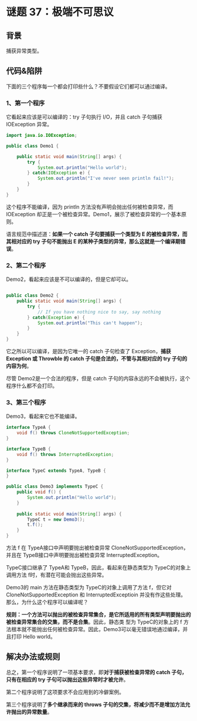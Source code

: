 # 谜题 37：极端不可思议  

## 背景

 捕获异常类型。

## 代码&陷阱

下面的三个程序每一个都会打印些什么？不要假设它们都可以通过编译。

### 1、第一个程序

它看起来应该是可以编译的：try 子句执行 I/O，并且 catch 子句捕获 IOException 异常。

```java
import java.io.IOException;

public class Demo1 {

    public static void main(String[] args) {
        try {
            System.out.println("Hello world");
        } catch(IOException e) {
            System.out.println("I've never seen println fail!");
        }
    }
}

```

这个程序不能编译，因为 println 方法没有声明会抛出任何被检查异常，而IOException 却正是一个被检查异常。Demo1，展示了被检查异常的一个基本原则。

语言规范中描述道：**如果一个 catch 子句要捕获一个类型为 E 的被检查异常，而其相对应的 try 子句不能抛出 E 的某种子类型的异常，那么这就是一个编译期错误**。 

### 2、第二个程序 

Demo2，看起来应该是不可以编译的，但是它却可以。  

```java

public class Demo2 {
    public static void main(String[] args) {
        try {
            // If you have nothing nice to say, say nothing
        } catch(Exception e) {
            System.out.println("This can't happen");
        }
    }
}
```

它之所以可以编译，是因为它唯一的 catch 子句检查了 Exception，**捕获 Exception 或 Throwble 的 catch 子句是合法的，不管与其相对应的 try 子句的内容为何**。

尽管 Demo2是一个合法的程序，但是 catch 子句的内容永远的不会被执行，这个程序什么都不会打印。  

### 3、第三个程序

Demo3，看起来它也不能编译。  

```java
interface TypeA {
    void f() throws CloneNotSupportedException;
}

interface TypeB {
    void f() throws InterruptedException;
}

interface TypeC extends TypeA, TypeB {
}

public class Demo3 implements TypeC {
    public void f() {
        System.out.println("Hello world");
    }
    
    public static void main(String[] args) {
        TypeC t = new Demo3();
        t.f();
    }
}
```

方法 f 在 TypeA接口中声明要抛出被检查异常 CloneNotSupportedException，并且在 TypeB接口中声明要抛出被检查异常 InterruptedException。

TypeC接口继承了 TypeA和 TypeB，因此，看起来在静态类型为 TypeC的对象上调用方法 f时，有潜在可能会抛出这些异常。

Demo3的 main 方法在静态类型为 TypeC的对象上调用了方法 f，但它对 CloneNotSupportedException 和 InterruptedExceptioin 并没有作这些处理。那么，为什么这个程序可以编译呢？    

**规则：一个方法可以抛出的被检查异常集合，是它所适用的所有类型声明要抛出的被检查异常集合的交集，而不是合集**。因此，静态类
型为 TypeC的对象上的 f 方法根本就不能抛出任何被检查异常。因此，Demo3可以毫无错误地通过编译，并且打印 Hello world。  

## 解决办法或规则

总之，第一个程序说明了一项基本要求，即**对于捕获被检查异常的 catch 子句，只有在相应的 try 子句可以抛出这些异常时才被允许**。

第二个程序说明了这项要求不会应用到的冷僻案例。

第三个程序说明了**多个继承而来的 throws 子句的交集，将减少而不是增加方法允许抛出的异常数量**。  